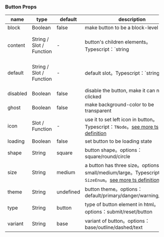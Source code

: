 ### Button Props

| name     | type                     | default   | description                                                                                                                                                                    | required |
| -------- | ------------------------ | --------- | ------------------------------------------------------------------------------------------------------------------------------------------------------------------------------ | -------- |
| block    | Boolean                  | false     | make button to be a block-level element                                                                                                                                        | N        |
| content  | String / Slot / Function | -         | button's children elements。Typescript：`string | TNode`。[see more ts definition](https://github.com/TDesignOteam/tdesign-vue/blob/develop/src/common.ts)                     | N        |
| default  | String / Slot / Function | -         | default slot。Typescript：`string | TNode`。[see more ts definition](https://github.com/TDesignOteam/tdesign-vue/blob/develop/src/common.ts)                                   | N        |
| disabled | Boolean                  | false     | disable the button, make it can not be clicked                                                                                                                                 | N        |
| ghost    | Boolean                  | false     | make background-color to be transparent                                                                                                                                        | N        |
| icon     | Slot / Function          | -         | use it to set left icon in button。Typescript：`TNode`。[see more ts definition](https://github.com/TDesignOteam/tdesign-vue/blob/develop/src/common.ts)                       | N        |
| loading  | Boolean                  | false     | set button to be loading state                                                                                                                                                 | N        |
| shape    | String                   | square    | button shape。options：square/round/circle                                                                                                                                     | N        |
| size     | String                   | medium    | a button has three size。options：small/medium/large。Typescript：`SizeEnum`。[see more ts definition](https://github.com/TDesignOteam/tdesign-vue/blob/develop/src/common.ts) | N        |
| theme    | String                   | undefined | button theme。options：default/primary/danger/warning/success                                                                                                                  | N        |
| type     | String                   | button    | type of button element in html。options：submit/reset/button                                                                                                                   | N        |
| variant  | String                   | base      | variant of button。options：base/outline/dashed/text                                                                                                                           | N        |
